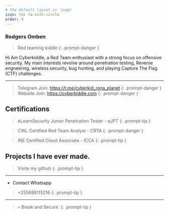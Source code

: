 ```yaml
---
# the default layout is 'page'
icon: fas fa-info-circle
order: 4
---
```


### Rodgers Omben
> Red teaming kiddle
{: .prompt-danger }


<aside>
Hi Am Cyberkiddle, a Red Team enthusiast with a strong focus on offensive security. My main interests revolve around penetration testing, Reverse engneering, wireless security, bug hunting, and playing Capture The Flag (CTF) challenges.
</aside>

---

> Telegram
Join: https://t.me/cyberkid_rona_planet
{: .prompt-danger }
> Website
Join: https://cyberkiddle.com
{: .prompt-danger }


## Certifications 

> eLearnSecurity Junior Penetration Tester - eJPT
{: .prompt-tip }

> CWL Certified Red Team Analyst - CRTA
{: .prompt-danger }

> INE Certified Cloud Associate - ICCA
{: .prompt-tip }

## Projects I have ever made.
> Visite my github
{: .prompt-tip }


---

- Contact Whatsapp
> +255688115216
{: .prompt-tip }


---

> 💀 Break and Secure.
{: .prompt-tip }
